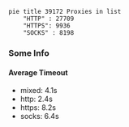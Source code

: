
```mermaid
pie title 39172 Proxies in list
    "HTTP" : 27709
    "HTTPS": 9936
    "SOCKS" : 8198
```

### Some Info
#### Average Timeout

- mixed: 4.1s
- http: 2.4s
- https: 8.2s
- socks: 6.4s